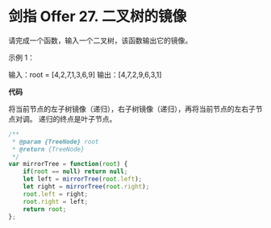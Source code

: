 # 剑指 Offer 27. 二叉树的镜像

请完成一个函数，输入一个二叉树，该函数输出它的镜像。


示例 1：

输入：root = [4,2,7,1,3,6,9]
输出：[4,7,2,9,6,3,1]
 
 
**代码**

将当前节点的左子树镜像（递归），右子树镜像（递归），再将当前节点的左右子节点对调。
递归的终点是叶子节点。


```js
/**
 * @param {TreeNode} root
 * @return {TreeNode}
 */
var mirrorTree = function(root) {
    if(root == null) return null;
    let left = mirrorTree(root.left);
    let right = mirrorTree(root.right);
    root.left = right;
    root.right = left;
    return root;
};
```
 
 <comment-comment/> 
 